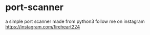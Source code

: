 # port-scanner
a simple port scanner made from python3
follow me on instagram https://instagram.com/fireheart224
